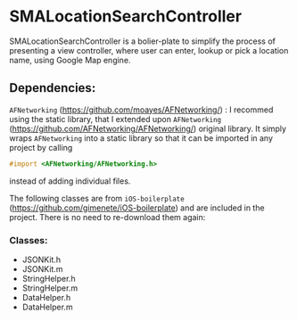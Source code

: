 SMALocationSearchController
===========================

SMALocationSearchController is a bolier-plate to simplify the process of presenting a view controller, where user can enter, lookup or pick a location name, using Google Map engine.


Dependencies:
-------------
`AFNetworking` (https://github.com/moayes/AFNetworking/) : I recommed using the static library, that I extended upon `AFNetworking` (https://github.com/AFNetworking/AFNetworking/) original library.
It simply wraps `AFNetworking` into a static library so that it can be imported in any project by calling
``` objective-c
#import <AFNetworking/AFNetworking.h>
```
instead of adding individual files.

The following classes are from `iOS-boilerplate` (https://github.com/gimenete/iOS-boilerplate) and are included in the project. There is no need to re-download them again:

### Classes:
* JSONKit.h
* JSONKit.m
* StringHelper.h
* StringHelper.m
* DataHelper.h
* DataHelper.m